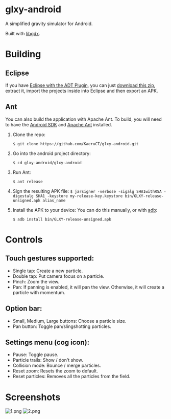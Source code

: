 # glxy-android

A simplified gravity simulator for Android.

Built with [libgdx](http://libgdx.badlogicgames.com/).

# Building

## Eclipse
If you have [Eclipse with the ADT Plugin](https://developer.android.com/tools/sdk/eclipse-adt.html), you can
just [download this zip](https://github.com/KaeruCT/glxy-android/archive/master.zip), extract it,
import the projects inside into Eclipse and then export an APK.

## Ant
You can also build the application with Apache Ant.
To build, you will need to have the [Android SDK](https://developer.android.com/sdk/index.html)
and [Apache Ant](https://github.com/apache/ant) installed.

1. Clone the repo:

   `$ git clone https://github.com/KaeruCT/glxy-android.git`

2. Go into the android project directory:

   `$ cd glxy-android/glxy-android`

3. Run Ant:

   `$ ant release`

4. Sign the resulting APK file:
   `$ jarsigner -verbose -sigalg SHA1withRSA -digestalg SHA1 -keystore my-release-key.keystore bin/GLXY-release-unsigned.apk alias_name`

5. Install the APK to your device:
   You can do this manually, or with [adb](http://developer.android.com/tools/help/adb.html):

   `$ adb install bin/GLXY-release-unsigned.apk`

# Controls

## Touch gestures supported:
- Single tap: Create a new particle.
- Double tap: Put camera focus on a particle.
- Pinch: Zoom the view.
- Pan: If panning is enabled, it will pan the view.
       Otherwise, it will create a particle with momentum.

## Option bar:
- Small, Medium, Large buttons: Choose a particle size.
- Pan button: Toggle pan/slingshotting particles.

## Settings menu (cog icon):
- Pause: Toggle pause.
- Particle trails: Show / don't show.
- Collision mode: Bounce / merge particles.
- Reset zoom: Resets the zoom to default.
- Reset particles: Removes all the particles from the field.

# Screenshots
![1.png](http://kaeruct.github.io/galleries/glxy-android/1.png)
![2.png](http://kaeruct.github.io/galleries/glxy-android/1.png)
